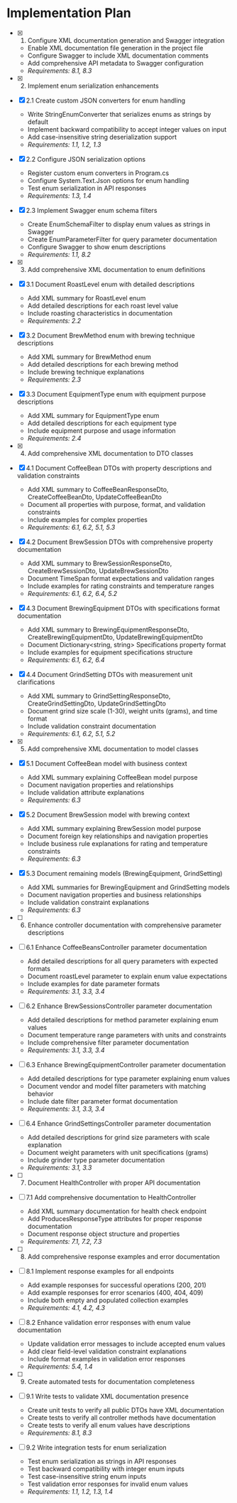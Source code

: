 # Implementation Plan

- [x] 1. Configure XML documentation generation and Swagger integration
  - Enable XML documentation file generation in the project file
  - Configure Swagger to include XML documentation comments
  - Add comprehensive API metadata to Swagger configuration
  - _Requirements: 8.1, 8.3_

- [x] 2. Implement enum serialization enhancements
- [x] 2.1 Create custom JSON converters for enum handling
  - Write StringEnumConverter that serializes enums as strings by default
  - Implement backward compatibility to accept integer values on input
  - Add case-insensitive string deserialization support
  - _Requirements: 1.1, 1.2, 1.3_

- [x] 2.2 Configure JSON serialization options
  - Register custom enum converters in Program.cs
  - Configure System.Text.Json options for enum handling
  - Test enum serialization in API responses
  - _Requirements: 1.3, 1.4_

- [x] 2.3 Implement Swagger enum schema filters
  - Create EnumSchemaFilter to display enum values as strings in Swagger
  - Create EnumParameterFilter for query parameter documentation
  - Configure Swagger to show enum descriptions
  - _Requirements: 1.1, 8.2_

- [x] 3. Add comprehensive XML documentation to enum definitions
- [x] 3.1 Document RoastLevel enum with detailed descriptions
  - Add XML summary for RoastLevel enum
  - Add detailed descriptions for each roast level value
  - Include roasting characteristics in documentation
  - _Requirements: 2.2_

- [x] 3.2 Document BrewMethod enum with brewing technique descriptions
  - Add XML summary for BrewMethod enum
  - Add detailed descriptions for each brewing method
  - Include brewing technique explanations
  - _Requirements: 2.3_

- [x] 3.3 Document EquipmentType enum with equipment purpose descriptions
  - Add XML summary for EquipmentType enum
  - Add detailed descriptions for each equipment type
  - Include equipment purpose and usage information
  - _Requirements: 2.4_

- [x] 4. Add comprehensive XML documentation to DTO classes
- [x] 4.1 Document CoffeeBean DTOs with property descriptions and validation constraints
  - Add XML summary to CoffeeBeanResponseDto, CreateCoffeeBeanDto, UpdateCoffeeBeanDto
  - Document all properties with purpose, format, and validation constraints
  - Include examples for complex properties
  - _Requirements: 6.1, 6.2, 5.1, 5.3_

- [x] 4.2 Document BrewSession DTOs with comprehensive property documentation
  - Add XML summary to BrewSessionResponseDto, CreateBrewSessionDto, UpdateBrewSessionDto
  - Document TimeSpan format expectations and validation ranges
  - Include examples for rating constraints and temperature ranges
  - _Requirements: 6.1, 6.2, 6.4, 5.2_

- [x] 4.3 Document BrewingEquipment DTOs with specifications format documentation
  - Add XML summary to BrewingEquipmentResponseDto, CreateBrewingEquipmentDto, UpdateBrewingEquipmentDto
  - Document Dictionary<string, string> Specifications property format
  - Include examples for equipment specifications structure
  - _Requirements: 6.1, 6.2, 6.4_


- [x] 4.4 Document GrindSetting DTOs with measurement unit clarifications
  - Add XML summary to GrindSettingResponseDto, CreateGrindSettingDto, UpdateGrindSettingDto
  - Document grind size scale (1-30), weight units (grams), and time format
  - Include validation constraint documentation
  - _Requirements: 6.1, 6.2, 5.1, 5.2_

- [x] 5. Add comprehensive XML documentation to model classes
- [x] 5.1 Document CoffeeBean model with business context
  - Add XML summary explaining CoffeeBean model purpose
  - Document navigation properties and relationships
  - Include validation attribute explanations
  - _Requirements: 6.3_

- [x] 5.2 Document BrewSession model with brewing context
  - Add XML summary explaining BrewSession model purpose
  - Document foreign key relationships and navigation properties
  - Include business rule explanations for rating and temperature constraints
  - _Requirements: 6.3_

- [x] 5.3 Document remaining models (BrewingEquipment, GrindSetting)
  - Add XML summaries for BrewingEquipment and GrindSetting models
  - Document navigation properties and business relationships
  - Include validation constraint explanations
  - _Requirements: 6.3_
  
- [ ] 6. Enhance controller documentation with comprehensive parameter descriptions
- [ ] 6.1 Enhance CoffeeBeansController parameter documentation
  - Add detailed descriptions for all query parameters with expected formats
  - Document roastLevel parameter to explain enum value expectations
  - Include examples for date parameter formats
  - _Requirements: 3.1, 3.3, 3.4_

- [ ] 6.2 Enhance BrewSessionsController parameter documentation
  - Add detailed descriptions for method parameter explaining enum values
  - Document temperature range parameters with units and constraints
  - Include comprehensive filter parameter documentation
  - _Requirements: 3.1, 3.3, 3.4_

- [ ] 6.3 Enhance BrewingEquipmentController parameter documentation
  - Add detailed descriptions for type parameter explaining enum values
  - Document vendor and model filter parameters with matching behavior
  - Include date filter parameter format documentation
  - _Requirements: 3.1, 3.3, 3.4_

- [ ] 6.4 Enhance GrindSettingsController parameter documentation
  - Add detailed descriptions for grind size parameters with scale explanation
  - Document weight parameters with unit specifications (grams)
  - Include grinder type parameter documentation
  - _Requirements: 3.1, 3.3_

- [ ] 7. Document HealthController with proper API documentation
- [ ] 7.1 Add comprehensive documentation to HealthController
  - Add XML summary documentation for health check endpoint
  - Add ProducesResponseType attributes for proper response documentation
  - Document response object structure and properties
  - _Requirements: 7.1, 7.2, 7.3_

- [ ] 8. Add comprehensive response examples and error documentation
- [ ] 8.1 Implement response examples for all endpoints
  - Add example responses for successful operations (200, 201)
  - Add example responses for error scenarios (400, 404, 409)
  - Include both empty and populated collection examples
  - _Requirements: 4.1, 4.2, 4.3_

- [ ] 8.2 Enhance validation error responses with enum value documentation
  - Update validation error messages to include accepted enum values
  - Add clear field-level validation constraint explanations
  - Include format examples in validation error responses
  - _Requirements: 5.4, 1.4_

- [ ] 9. Create automated tests for documentation completeness
- [ ] 9.1 Write tests to validate XML documentation presence
  - Create unit tests to verify all public DTOs have XML documentation
  - Create tests to verify all controller methods have documentation
  - Create tests to verify all enum values have descriptions
  - _Requirements: 8.1, 8.3_

- [ ] 9.2 Write integration tests for enum serialization
  - Test enum serialization as strings in API responses
  - Test backward compatibility with integer enum inputs
  - Test case-insensitive string enum inputs
  - Test validation error responses for invalid enum values
  - _Requirements: 1.1, 1.2, 1.3, 1.4_